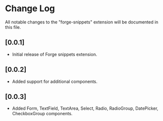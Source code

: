 # Change Log

All notable changes to the "forge-snippets" extension will be documented in this file.

## [0.0.1]

- Initial release of Forge snippets extension.

## [0.0.2]

- Added support for additional components.

## [0.0.3]

- Added Form, TextField, TextArea, Select, Radio, RadioGroup, DatePicker, CheckboxGroup components.
